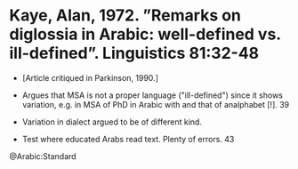 # Kaye, Alan, 1972. ”Remarks on diglossia in Arabic: well-defined vs. ill-defined”. Linguistics 81:32-48

- [Article critiqued in Parkinson, 1990.]

- Argues that MSA is not a proper language ("ill-defined") since it shows variation, e.g. in MSA of PhD in Arabic with and that of analphabet [!]. 39  

- Variation in dialect argued to be of different kind. 

- Test where educated Arabs read text. Plenty of errors. 43

@Arabic:Standard
